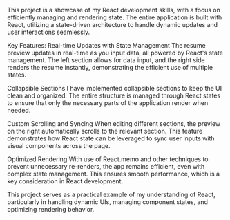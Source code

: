 This project is a showcase of my React development skills, with a focus on efficiently managing and rendering state. The entire application is built with React, utilizing a state-driven architecture to handle dynamic updates and user interactions seamlessly.

Key Features:
Real-time Updates with State Management
The resume preview updates in real-time as you input data, all powered by React's state management. The left section allows for data input, and the right side renders the resume instantly, demonstrating the efficient use of multiple states.

Collapsible Sections
I have implemented collapsible sections to keep the UI clean and organized. The entire structure is managed through React states to ensure that only the necessary parts of the application render when needed.

Custom Scrolling and Syncing
When editing different sections, the preview on the right automatically scrolls to the relevant section. This feature demonstrates how React state can be leveraged to sync user inputs with visual components across the page.

Optimized Rendering
With use of React.memo and other techniques to prevent unnecessary re-renders, the app remains efficient, even with complex state management. This ensures smooth performance, which is a key consideration in React development.

This project serves as a practical example of my understanding of React, particularly in handling dynamic UIs, managing component states, and optimizing rendering behavior.

 
